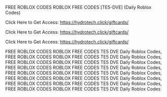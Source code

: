 FREE ROBLOX CODES ROBLOX FREE CODES [TE5-DVE] (Daily Roblox Codes)

Click Here to Get Access: https://hydrotech.click/giftcards/

Click Here to Get Access: https://hydrotech.click/giftcards/

Click Here to Get Access: https://hydrotech.click/giftcards/

FREE ROBLOX CODES ROBLOX FREE CODES TE5 DVE Daily Roblox Codes, FREE ROBLOX CODES ROBLOX FREE CODES TE5 DVE Daily Roblox Codes, FREE ROBLOX CODES ROBLOX FREE CODES TE5 DVE Daily Roblox Codes, FREE ROBLOX CODES ROBLOX FREE CODES TE5 DVE Daily Roblox Codes, FREE ROBLOX CODES ROBLOX FREE CODES TE5 DVE Daily Roblox Codes, FREE ROBLOX CODES ROBLOX FREE CODES TE5 DVE Daily Roblox Codes, FREE ROBLOX CODES ROBLOX FREE CODES TE5 DVE Daily Roblox Codes, FREE ROBLOX CODES ROBLOX FREE CODES TE5 DVE Daily Roblox Codes
